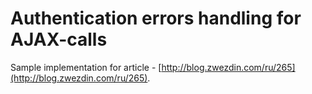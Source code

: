 # Authentication errors handling for AJAX-calls

Sample implementation for article - [http://blog.zwezdin.com/ru/265](http://blog.zwezdin.com/ru/265).

